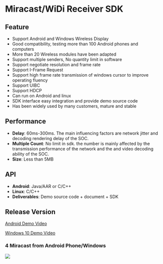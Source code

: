 # Miracast/WiDi Receiver SDK  

## Feature

* Support Android and Windows Wireless Display  
* Good compatibility, testing more than 100 Android phones and computers  
* More than 20 Wireless modules have been adapted
* Support multiple senders, No quantity limit in software  
* Support negotiate resolution and frame rate
* Support I-Frame Request  
* Support high frame rate transmission of windows cursor to improve operating fluency
* Support UIBC  
* Support HDCP  
* Can run on Android and linux  
* SDK interface easy integration and provide demo source code    
* Has been widely used by many customers, mature and stable      

## Performance

* **Delay**: 60ms-300ms. The main influencing factors are network jitter and decoding rendering delay of the SOC.
* **Multiple Count**: No limit in sdk. the number  is mainly affected by the transmission performance of the network and the and video decoding ability of the SOC.
* **Size**: Less than 5MB    

## API

* **Android**: Java/AAR or C/C++
* **Linux**: C/C++
* **Deliverables**: Demo source code + document + SDK  

## Release Version 

[Android Demo Video](https://youtu.be/a2p8lRKjv3k)

[Windows 10 Demo Video](https://youtu.be/TMy0mwlwAWY)

### 4 Miracast from Android Phone/Windows
![](https://github.com/WirelessPresentation/WirelessDisplay-SDK/blob/main/zimg/miracast-4.jpg)

